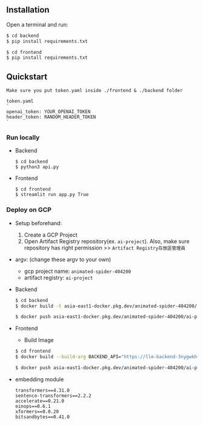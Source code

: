 ## Installation

Open a terminal and run:

```bash
$ cd backend
$ pip install requirements.txt

$ cd frontend
$ pip install requirements.txt
```

## Quickstart
```
Make sure you put token.yaml inside ./frontend & ./backend folder

token.yaml
`
openai_token: YOUR_OPENAI_TOKEN
header_token: RANDOM_HEADER_TOKEN
`
``` 

### Run locally
- Backend
  ```
  $ cd backend
  $ python3 api.py
  ```
- Frontend
  ```
  $ cd frontend
  $ streamlit run app.py True
  ```

### Deploy on GCP
- Setup beforehand: 
  1. Create a GCP Project
  2. Open Artifact Registry repository(ex. `ai-project`). Also, make sure repository has right permission >> `Artifact Registry存放區管理員`

- argv: (change these argv to your own)
  - gcp project name: `animated-spider-404200`
  - artifact registry: `ai-project`

- Backend
    ```bash
    $ cd backend
    $ docker build -t asia-east1-docker.pkg.dev/animated-spider-404200/ai-project/llm-backend ./

    $ docker push asia-east1-docker.pkg.dev/animated-spider-404200/ai-project/llm-backend
    ```

- Frontend 
  - Build Image
  ```bash
  $ cd frontend
  $ docker build --build-arg BACKEND_API="https://llm-backend-3nygwkh4ya-de.a.run.app" -t asia-east1-docker.pkg.dev/animated-spider-404200/ai-project/llm-frontend ./

  $ docker push asia-east1-docker.pkg.dev/animated-spider-404200/ai-project/llm-frontend
  ```
    
- embedding module
    ```
    transformers==4.31.0
    sentence-transformers==2.2.2
    accelerate==0.21.0
    einops==0.6.1
    xformers==0.0.20
    bitsandbytes==0.41.0
    ```